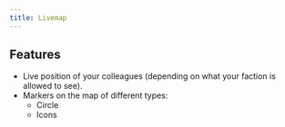```yaml
---
title: Livemap
---
```


## Features

- Live position of your colleagues (depending on what your faction is allowed to see).
- Markers on the map of different types:
  * Circle
  * Icons
